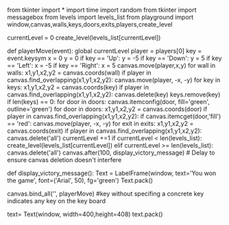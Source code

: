 from tkinter import *
import time
import random
from tkinter import messagebox
from levels import levels_list
from playground import window,canvas,walls,keys,doors,exits,players,create_level

currentLevel = 0
create_level(levels_list[currentLevel])


def playerMove(event):
    global currentLevel
    player = players[0]
    key = event.keysym
    x = 0
    y = 0
    if key == 'Up':
        y = -5
    if key == 'Down':
        y = 5
    if key == 'Left':
        x = -5
    if key == 'Right':
        x = 5
    canvas.move(player,x,y)
    for wall in walls:
        x1,y1,x2,y2 = canvas.coords(wall)
        if player in canvas.find_overlapping(x1,y1,x2,y2):
            canvas.move(player, -x, -y)
    for key in keys:
        x1,y1,x2,y2 = canvas.coords(key)
        if player in canvas.find_overlapping(x1,y1,x2,y2):
            canvas.delete(key)
            keys.remove(key)
            if len(keys) == 0:
                for door in doors:
                    canvas.itemconfig(door, fill='green', outline='green')
    for door in doors:
        x1,y1,x2,y2 = canvas.coords(door)
        if player in canvas.find_overlapping(x1,y1,x2,y2):
            if canvas.itemcget(door,'fill') == 'red':
                canvas.move(player, -x, -y)
    for exit in exits:
        x1,y1,x2,y2 = canvas.coords(exit)
        if player in canvas.find_overlapping(x1,y1,x2,y2):
            canvas.delete('all')
            currentLevel +=1
            if currentLevel < len(levels_list):
                create_level(levels_list[currentLevel])
            elif currentLevel >= len(levels_list):
                canvas.delete('all')
                canvas.after(100, display_victory_message)  # Delay to ensure canvas deletion doesn't interfere

def display_victory_message():
    Text = LabelFrame(window, text='You won the game', font=('Arial', 50), fg='green')
    Text.pack() 

canvas.bind_all('<Key>', playerMove) #key without specifing a concrete key indicates any key on the key board





text= Text(window, width=400,height=408)
text.pack()
